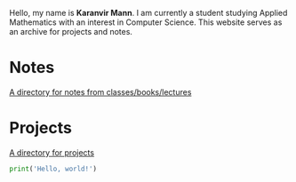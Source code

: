 Hello, my name is **Karanvir Mann**. I am currently a student studying Applied Mathematics with an interest in Computer Science. This website serves as an archive for projects and notes. 

# Notes
[A directory for notes from classes/books/lectures](./notes.html)

# Projects
[A directory for projects](./projects.html)

```python
print('Hello, world!')
```




